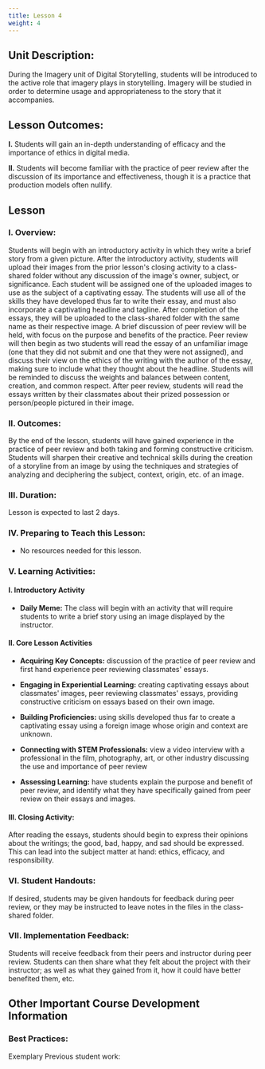 ```yaml
---
title: Lesson 4
weight: 4
---
```


## Unit Description:

During the Imagery unit of Digital Storytelling, students will be introduced to the active role that imagery plays in storytelling. Imagery will be studied in order to determine usage and appropriateness to the story that it accompanies.

## Lesson Outcomes:

**I.** Students will gain an in-depth understanding of efficacy and the importance of ethics in digital media.

**II.** Students will become familiar with the practice of peer review after the discussion of its importance and effectiveness, though it is a practice that production models often nullify.

## Lesson

### I. Overview:

Students will begin with an introductory activity in which they write a brief story from a given picture. After the introductory activity, students will upload their images from the prior lesson's closing activity to a class-shared folder without any discussion of the image's owner, subject, or significance. Each student will be assigned one of the uploaded images to use as the subject of a captivating essay. The students will use all of the skills they have developed thus far to write their essay, and must also incorporate a captivating headline and tagline. After completion of the essays, they will be uploaded to the class-shared folder with the same name as their respective image. A brief discussion of peer review will be held, with focus on the purpose and benefits of the practice. Peer review will then begin as two students will read the essay of an unfamiliar image (one that they did not submit and one that they were not assigned), and discuss their view on the ethics of the writing with the author of the essay, making sure to include what they thought about the headline. Students will be reminded to discuss the weights and balances between content, creation, and common respect. After peer review, students will read the essays written by their classmates about their prized possession or person/people pictured in their image.

### II. Outcomes:

By the end of the lesson, students will have gained experience in the practice of peer review and both taking and forming constructive criticism. Students will sharpen their creative and technical skills during the creation of a storyline from an image by using the techniques and strategies of analyzing and deciphering the subject, context, origin, etc. of an image.

### III. Duration:

Lesson is expected to last 2 days.

### IV. Preparing to Teach this Lesson:

* No resources needed for this lesson.

### V. Learning Activities:

#### I. Introductory Activity

* **Daily Meme:** The class will begin with an activity that will require students to write a brief story using an image displayed by the instructor.

#### II. Core Lesson Activities

* **Acquiring Key Concepts:** discussion of the practice of peer review and first hand experience peer reviewing classmates' essays.
* **Engaging in Experiential Learning:** creating captivating essays about classmates' images, peer reviewing classmates' essays, providing constructive criticism on essays based on their own image.

* **Building Proficiencies:** using skills developed thus far to create a captivating essay using a foreign image whose origin and context are unknown.

* **Connecting with STEM Professionals:** view a video interview with a professional in the film, photography, art, or other industry discussing the use and importance of peer review

* **Assessing Learning:** have students explain the purpose and benefit of peer review, and identify what they have specifically gained from peer review on their essays and images.

#### III. Closing Activity:

After reading the essays, students should begin to express their opinions about the writings; the good, bad, happy, and sad should be expressed. This can lead into the subject matter at hand: ethics, efficacy, and responsibility.

### VI. Student Handouts:

If desired, students may be given handouts for feedback during peer review, or they may be instructed to leave notes in the files in the class-shared folder.

### VII. Implementation Feedback:

Students will receive feedback from their peers and instructor during peer review. Students can then share what they felt about the project with their instructor; as well as what they gained from it, how it could have better benefited them, etc.

## Other Important Course Development Information

### Best Practices:

Exemplary Previous student work:

<!--stackedit_data:
eyJoaXN0b3J5IjpbMTYyMDg4NzYyNiw3MTc2NDA1MjddfQ==
-->
